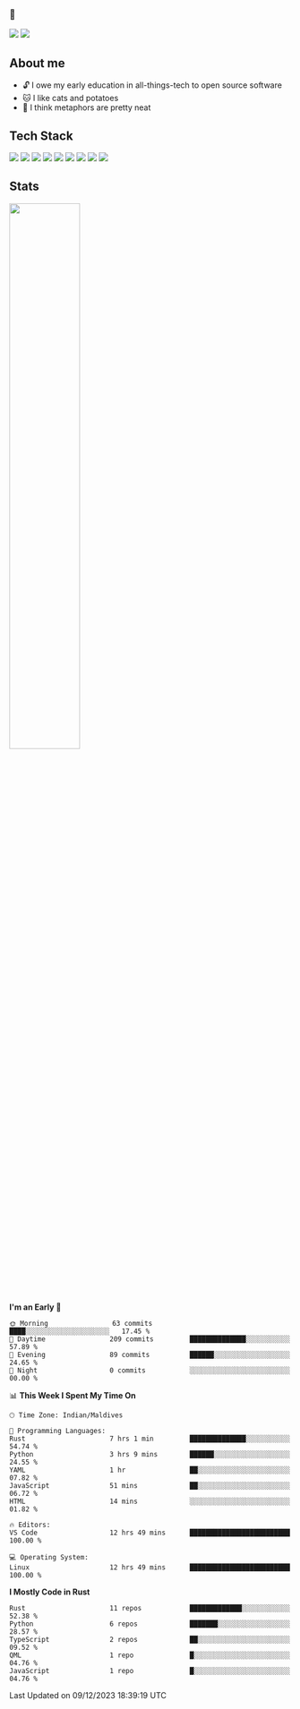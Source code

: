 ### 🥔

<!--
**penky776/penky776** is a ✨ _special_ ✨ repository because its `README.md` (this file) appears on your GitHub profile.

Here are some ideas to get you started:

- 🔭 I’m currently working on ...
- 🌱 I’m currently learning ...
- 👯 I’m looking to collaborate on ...
- 🤔 I’m looking for help with ...
- 💬 Ask me about ...
- 📫 How to reach me: ...
- 😄 Pronouns: ...
- ⚡ Fun fact: ...
-->
[![](https://img.shields.io/badge/Website-ME-8B0000?style=for-the-badge)](https://meesam-ali.com/)
[![](https://img.shields.io/badge/email-ME-191970?style=for-the-badge)](mailto:me@meesam-ali.com)

## About me

- 🔓 I owe my early education in all-things-tech to open source software
- 🐱 I like cats and potatoes 
- 📖 I think metaphors are pretty neat 

## Tech Stack

[![](https://img.shields.io/badge/Lang-Rust-FF0000?style=for-the-badge&logo=rust)](https://www.rust-lang.org/)
[![](https://img.shields.io/badge/LANG-javascript-FF8C00?style=for-the-badge&logo=javascript)](https://developer.mozilla.org/en-US/docs/Web/JavaScript)
[![](https://img.shields.io/badge/Framework-Axum-purple?style=for-the-badge&logo=rust)](https://docs.rs/axum/latest/axum/)
[![](https://img.shields.io/badge/LANG-HTML5-FF4500?style=for-the-badge&logo=html5)](https://developer.mozilla.org/en-US/docs/Glossary/HTML5)
[![](https://img.shields.io/badge/OS-ARCH%20LINUX-black?logo=arch-linux&style=for-the-badge)](https://archlinux.org/)
[![](https://img.shields.io/badge/Framework-next.js-006400?style=for-the-badge&logo=next.js)](https://nextjs.org/)
[![](https://img.shields.io/badge/library-react-FF00FF?style=for-the-badge&logo=react)](https://react.dev/)
[![](https://img.shields.io/badge/lang-typescript-4169E1?style=for-the-badge&logo=typescript)](https://www.typescriptlang.org/)
[![](https://img.shields.io/badge/framework-tailwindcss-008B8B?style=for-the-badge&logo=tailwindcss)](https://tailwindcss.com/)

## Stats

<img height="50%" width="auto" src ="https://github-readme-stats.vercel.app/api/top-langs/?username=penky776&layout=compact&hide_border=true&theme=dracula&bg_color=00000000&langs_count=6&hide=jupyter%20notebook,tex,css,php"><br/>


<!--START_SECTION:waka-->
**I'm an Early 🐤** 

```text
🌞 Morning                63 commits          ████░░░░░░░░░░░░░░░░░░░░░   17.45 % 
🌆 Daytime                209 commits         ██████████████░░░░░░░░░░░   57.89 % 
🌃 Evening                89 commits          ██████░░░░░░░░░░░░░░░░░░░   24.65 % 
🌙 Night                  0 commits           ░░░░░░░░░░░░░░░░░░░░░░░░░   00.00 % 
```


📊 **This Week I Spent My Time On** 

```text
🕑︎ Time Zone: Indian/Maldives

💬 Programming Languages: 
Rust                     7 hrs 1 min         ██████████████░░░░░░░░░░░   54.74 % 
Python                   3 hrs 9 mins        ██████░░░░░░░░░░░░░░░░░░░   24.55 % 
YAML                     1 hr                ██░░░░░░░░░░░░░░░░░░░░░░░   07.82 % 
JavaScript               51 mins             ██░░░░░░░░░░░░░░░░░░░░░░░   06.72 % 
HTML                     14 mins             ░░░░░░░░░░░░░░░░░░░░░░░░░   01.82 % 

🔥 Editors: 
VS Code                  12 hrs 49 mins      █████████████████████████   100.00 % 

💻 Operating System: 
Linux                    12 hrs 49 mins      █████████████████████████   100.00 % 
```

**I Mostly Code in Rust** 

```text
Rust                     11 repos            █████████████░░░░░░░░░░░░   52.38 % 
Python                   6 repos             ███████░░░░░░░░░░░░░░░░░░   28.57 % 
TypeScript               2 repos             ██░░░░░░░░░░░░░░░░░░░░░░░   09.52 % 
QML                      1 repo              █░░░░░░░░░░░░░░░░░░░░░░░░   04.76 % 
JavaScript               1 repo              █░░░░░░░░░░░░░░░░░░░░░░░░   04.76 % 
```




 Last Updated on 09/12/2023 18:39:19 UTC
<!--END_SECTION:waka-->
